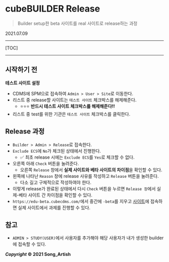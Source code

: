 # cubeBUILDER Release

> Builder setup한 beta 사이트를 real 사이트로 release하는 과정

2021.07.09

---

[TOC]

---



## 시작하기 전

**테스트 사이트 설정**

- CDMS에 SPM으로 접속하여 `Admin > User > Site`로 이동한다.
- 리스트 중 release할 사이트는 `테스트 사이트` 체크박스를 해제해준다.
  - :star::star::star: **반드시 테스트 사이트 체크박스를 해제해준다!!**
- 리스트 중 test를 위한 기관은 `테스트 사이트` 체크박스를 클릭한다.



## Release 과정

- `Builder > Admin > Release`로 접속한다.
- `Exclude ECS`에 `No`가 체크된 상태에서 진행한다.
  - :white_check_mark: 최초 release 시에는 `Exclude ECS`를 `Yes`로 체크할 수 없다.
- 오른쪽 아래 `Check` 버튼을 눌려준다.
  - 오른쪽 `Release` 창에서 **실제 사이트와 베타 사이트의 차이점**을 확인할 수 있다.
- 왼쪽에 나타난 `Reason` 창에 release 사유를 작성하고 `Release` 버튼을 눌려준다.
  - 다소 길고 구체적으로 작성하여야 한다.
- 이렇게 release가 완료된 상태에서 다시 `Check` 버튼을 누르면 `Release 창`에서 실제-베타 사이트 간 차이점을 확인할 수 있다.
- `https://edu-beta.cubecdms.com/`에서 중간에 `-beta`를 지우고 [사이트](https://edu.cubecdms.com/)에 접속하면 실제 사이트에서 과제를 진행할 수 있다.



## 참고

- `ADMIN > STUDY(USER)`에서 사용자를 추가해야 해당 사용자가 내가 생성한 builder에 접속할 수 있다.



***Copyright* © 2021 Song_Artish**
